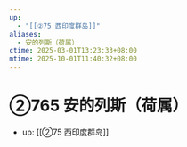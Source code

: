 ```yaml
---
up:
  - "[[②75 西印度群岛]]"
aliases:
  - 安的列斯（荷属）
ctime: 2025-03-01T13:23:33+08:00
mtime: 2025-10-01T11:40:32+08:00
---
```


# ②765 安的列斯（荷属）

- up: [[②75 西印度群岛]]
